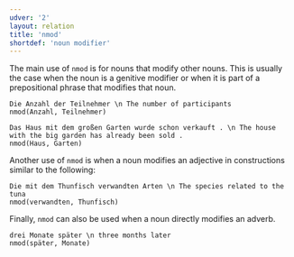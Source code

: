 ```yaml
---
udver: '2'
layout: relation
title: 'nmod'
shortdef: 'noun modifier'
---
```


The main use of `nmod` is for nouns that modify other nouns. This is usually the case when the noun is a genitive modifier or when it is part of a prepositional phrase that modifies that noun.

~~~ sdparse
Die Anzahl der Teilnehmer \n The number of participants
nmod(Anzahl, Teilnehmer)
~~~

~~~ sdparse
Das Haus mit dem großen Garten wurde schon verkauft . \n The house with the big garden has already been sold .
nmod(Haus, Garten)
~~~

Another use of `nmod` is when a noun modifies an adjective in constructions similar to the following:

~~~ sdparse
Die mit dem Thunfisch verwandten Arten \n The species related to the tuna
nmod(verwandten, Thunfisch) 
~~~

Finally, `nmod` can also be used when a noun directly modifies an adverb.

~~~ sdparse
drei Monate später \n three months later
nmod(später, Monate)
~~~
<!-- Interlanguage links updated Út zář 29 20:31:55 CEST 2020 -->
